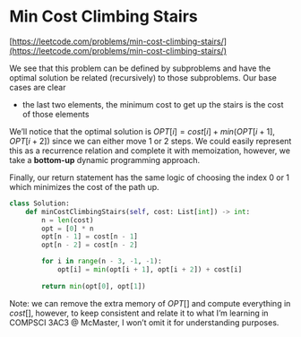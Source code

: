 # Min Cost Climbing Stairs

[https://leetcode.com/problems/min-cost-climbing-stairs/](https://leetcode.com/problems/min-cost-climbing-stairs/)

We see that this problem can be defined by subproblems and have the optimal solution be related (recursively) to those subproblems. Our base cases are clear

- the last two elements, the minimum cost to get up the stairs is the cost of those elements

We’ll notice that the optimal solution is $OPT[i] = cost[i] + min(OPT[i + 1], OPT[i + 2])$ since we can either move 1 or 2 steps. We could easily represent this as a recurrence relation and complete it with memoization, however, we take a **bottom-up** dynamic programming approach.

Finally, our return statement has the same logic of choosing the index 0 or 1 which minimizes the cost of the path up. 

```python
class Solution:
    def minCostClimbingStairs(self, cost: List[int]) -> int:
        n = len(cost)
        opt = [0] * n
        opt[n - 1] = cost[n - 1]
        opt[n - 2] = cost[n - 2]

        for i in range(n - 3, -1, -1):
            opt[i] = min(opt[i + 1], opt[i + 2]) + cost[i]
        
        return min(opt[0], opt[1])
```

Note: we can remove the extra memory of $OPT[]$ and compute everything in $cost[]$, however, to keep consistent and relate it to  what I’m learning in COMPSCI 3AC3 @ McMaster, I won’t omit it for understanding purposes.